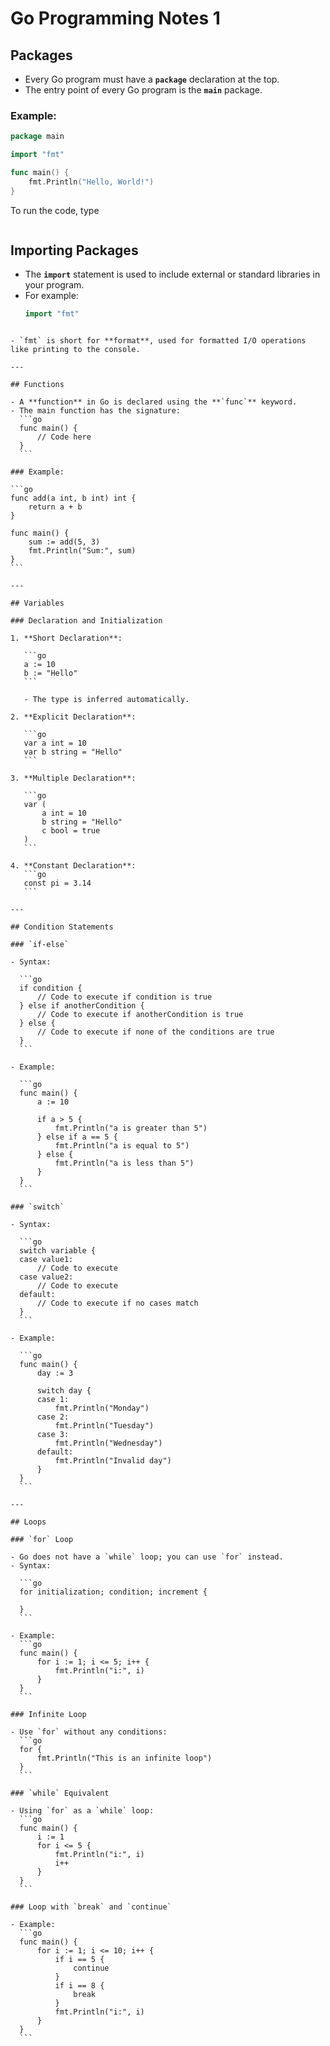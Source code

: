 # Go Programming Notes 1

## Packages

- Every Go program must have a **`package`** declaration at the top.
- The entry point of every Go program is the **`main`** package.

### Example:

```go
package main

import "fmt"

func main() {
    fmt.Println("Hello, World!")
}
```

To run the code, type

```go run filename-with-extension

```

## Importing Packages

- The **`import`** statement is used to include external or standard libraries in your program.
- For example:
  ```go
  import "fmt"
  ```

````

- `fmt` is short for **format**, used for formatted I/O operations like printing to the console.

---

## Functions

- A **function** in Go is declared using the **`func`** keyword.
- The main function has the signature:
  ```go
  func main() {
      // Code here
  }
  ```

### Example:

```go
func add(a int, b int) int {
    return a + b
}

func main() {
    sum := add(5, 3)
    fmt.Println("Sum:", sum)
}
```

---

## Variables

### Declaration and Initialization

1. **Short Declaration**:

   ```go
   a := 10
   b := "Hello"
   ```

   - The type is inferred automatically.

2. **Explicit Declaration**:

   ```go
   var a int = 10
   var b string = "Hello"
   ```

3. **Multiple Declaration**:

   ```go
   var (
       a int = 10
       b string = "Hello"
       c bool = true
   )
   ```

4. **Constant Declaration**:
   ```go
   const pi = 3.14
   ```

---

## Condition Statements

### `if-else`

- Syntax:

  ```go
  if condition {
      // Code to execute if condition is true
  } else if anotherCondition {
      // Code to execute if anotherCondition is true
  } else {
      // Code to execute if none of the conditions are true
  }
  ```

- Example:

  ```go
  func main() {
      a := 10

      if a > 5 {
          fmt.Println("a is greater than 5")
      } else if a == 5 {
          fmt.Println("a is equal to 5")
      } else {
          fmt.Println("a is less than 5")
      }
  }
  ```

### `switch`

- Syntax:

  ```go
  switch variable {
  case value1:
      // Code to execute
  case value2:
      // Code to execute
  default:
      // Code to execute if no cases match
  }
  ```

- Example:

  ```go
  func main() {
      day := 3

      switch day {
      case 1:
          fmt.Println("Monday")
      case 2:
          fmt.Println("Tuesday")
      case 3:
          fmt.Println("Wednesday")
      default:
          fmt.Println("Invalid day")
      }
  }
  ```

---

## Loops

### `for` Loop

- Go does not have a `while` loop; you can use `for` instead.
- Syntax:

  ```go
  for initialization; condition; increment {

  }
  ```

- Example:
  ```go
  func main() {
      for i := 1; i <= 5; i++ {
          fmt.Println("i:", i)
      }
  }
  ```

### Infinite Loop

- Use `for` without any conditions:
  ```go
  for {
      fmt.Println("This is an infinite loop")
  }
  ```

### `while` Equivalent

- Using `for` as a `while` loop:
  ```go
  func main() {
      i := 1
      for i <= 5 {
          fmt.Println("i:", i)
          i++
      }
  }
  ```

### Loop with `break` and `continue`

- Example:
  ```go
  func main() {
      for i := 1; i <= 10; i++ {
          if i == 5 {
              continue
          }
          if i == 8 {
              break
          }
          fmt.Println("i:", i)
      }
  }
  ```
````
